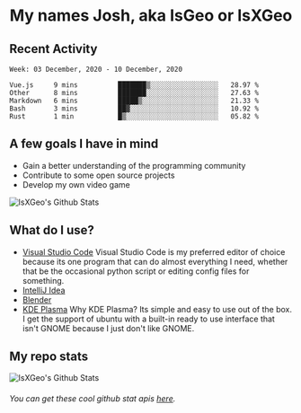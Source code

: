 <h1 align="center">My names Josh, aka IsGeo or IsXGeo</h1>

## Recent Activity
<!--START_SECTION:waka-->
```text
Week: 03 December, 2020 - 10 December, 2020

Vue.js     9 mins          ███████▒░░░░░░░░░░░░░░░░░   28.97 % 
Other      8 mins          ███████░░░░░░░░░░░░░░░░░░   27.63 % 
Markdown   6 mins          █████▒░░░░░░░░░░░░░░░░░░░   21.33 % 
Bash       3 mins          ██▓░░░░░░░░░░░░░░░░░░░░░░   10.92 % 
Rust       1 min           █▒░░░░░░░░░░░░░░░░░░░░░░░   05.82 % 
```
<!--END_SECTION:waka-->

## **A few goals I have in mind**

- Gain a better understanding of the programming community
- Contribute to some open source projects
- Develop my own video game

<img align="center" alt="IsXGeo's Github Stats" src="https://github-readme-stats.vercel.app/api/top-langs/?username=IsXGeo&layout=compact"/><br>

## **What do I use?**

- [Visual Studio Code](https://code.visualstudio.com/) Visual Studio Code is my preferred editor of choice because its one program that can do almost everything I need, whether that be the occasional python script or editing config files for something.
- [IntelliJ Idea](https://www.jetbrains.com/idea/)
- [Blender](https://www.blender.org)
- [KDE Plasma](https://kde.org/) Why KDE Plasma? Its simple and easy to use out of the box. I get the support of ubuntu with a built-in ready to use interface that isn't GNOME because I just don't like GNOME.

## **My repo stats**

<img align="center" alt="IsXGeo's Github Stats" src="https://github-readme-stats.vercel.app/api?username=IsXGeo&count_private=true&show_icons=true&include_all_commits=true"/>

###### You can get these cool github stat apis [here](https://github.com/anuraghazra/github-readme-stats).
